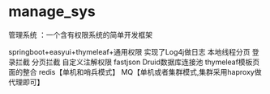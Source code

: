 # manage_sys
管理系统 ：一个含有权限系统的简单开发框架

springboot+easyui+thymeleaf+通用权限 
实现了Log4j做日志
本地线程分页
登录拦截
分页拦截
自定义注解权限
fastjson
Druid数据库连接池
thymeleaf模板页面的整合
redis【单机和哨兵模式】
MQ【单机或者集群模式,集群采用haproxy做代理即可】
